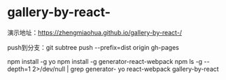# gallery-by-react-
演示地址：https://zhengmiaohua.github.io/gallery-by-react-/

push到分支：git subtree push --prefix=dist origin gh-pages


npm install -g yo
npm install -g generator-react-webpack
npm ls -g --depth=1 2>/dev/null | grep generator-
yo react-webpack gallery-by-react
